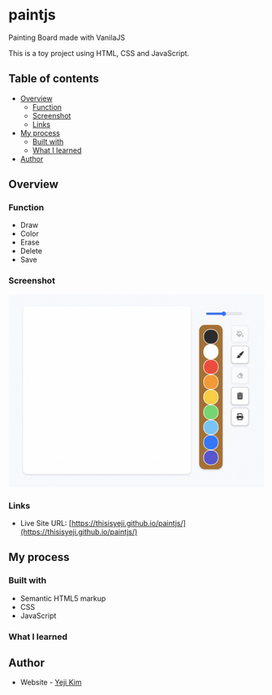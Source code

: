 # paintjs

Painting Board made with VanilaJS

This is a toy project using HTML, CSS and JavaScript.

## Table of contents

- [Overview](#overview)
  - [Function](#function)
  - [Screenshot](#screenshot)
  - [Links](#links)
- [My process](#my-process)
  - [Built with](#built-with)
  - [What I learned](#what-i-learned)
- [Author](#author)

## Overview

### Function

- Draw
- Color
- Erase
- Delete
- Save

### Screenshot

![](./screenshot.png)

### Links

- Live Site URL: [https://thisisyeji.github.io/paintjs/](https://thisisyeji.github.io/paintjs/)

## My process

### Built with

- Semantic HTML5 markup
- CSS
- JavaScript

### What I learned

## Author

- Website - [Yeji Kim](https://github.com/thisisyeji)
